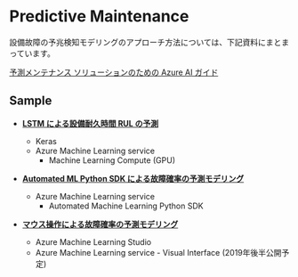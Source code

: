 # Predictive Maintenance

設備故障の予兆検知モデリングのアプローチ方法については、下記資料にまとまっています。

[予測メンテナンス ソリューションのための Azure AI ガイド](https://docs.microsoft.com/ja-jp/azure/machine-learning/team-data-science-process/cortana-analytics-playbook-predictive-maintenance)

## Sample

- [**LSTM による設備耐久時間 RUL の予測**](./lstm-RUL-predicitno)
    - Keras
    - Azure Machine Learning service
        - Machine Learning Compute (GPU)
- [**Automated ML Python SDK による故障確率の予測モデリング**](./AutoML-Status-prediction)
    - Azure Machine Learning service
        - Automated Machine Learning Python SDK

- [**マウス操作による故障確率の予測モデリング**](./Visual-Status-prediction)
    - Azure Machine Learning Studio 
    - Azure Machine Learning service - Visual Interface  (2019年後半公開予定)

